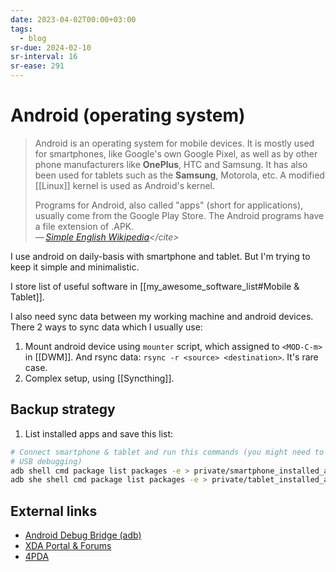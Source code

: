 ```yaml
---
date: 2023-04-02T00:00+03:00
tags:
  - blog
sr-due: 2024-02-10
sr-interval: 16
sr-ease: 291
---
```


# Android (operating system)

> Android is an operating system for mobile devices. It is mostly used for
> smartphones, like Google's own Google Pixel, as well as by other phone
> manufacturers like **OnePlus**, HTC and Samsung. It has also been used for
> tablets such as the **Samsung**, Motorola, etc. A modified [[Linux]]
> kernel is used as Android's kernel.
>
> Programs for Android, also called "apps" (short for applications), usually
> come from the Google Play Store. The Android programs have a file extension of
> .APK.\
> — <cite>[Simple English Wikipedia](https://simple.wikipedia.org/wiki/Android_(operating_system))</cite>

I use android on daily-basis with smartphone and tablet. But I'm trying to keep
it simple and minimalistic.

I store list of useful software in [[my_awesome_software_list#Mobile & Tablet]].

I also need sync data between my working machine and android devices. There 2
ways to sync data which I usually use:

1. Mount android device using `mounter` script, which assigned to `<MOD-C-m>` in
   [[DWM]]. And rsync data: `rsync -r <source> <destination>`. It's rare case.
2. Complex setup, using [[Syncthing]].

## Backup strategy

1. List installed apps and save this list:

```sh
# Connect smartphone & tablet and run this commands (you might need to enable
# USB debugging)
adb shell cmd package list packages -e > private/smartphone_installed_apps.txt
adb she shell cmd package list packages -e > private/tablet_installed_apps.txt
```

## External links

- [Android Debug Bridge (adb)](https://developer.android.com/tools/adb)
- [XDA Portal & Forums](https://www.xda-developers.com/)
- [4PDA](https://4pda.to/forum/index.php)
